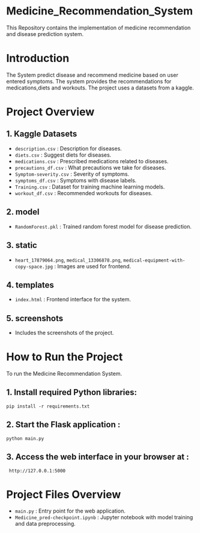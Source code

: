 # Medicine_Recommendation_System
This Repository contains the implementation of medicine recommendation and disease prediction system.
# Introduction
The System predict disease and recommend medicine based on user entered symptoms. The system provides the recommendations for medications,diets and workouts. The project uses a datasets from a kaggle.
# Project Overview
## 1. Kaggle Datasets
- `description.csv` : Description for diseases.
- `diets.csv` : Suggest diets for diseases.
- `medications.csv` : Prescribed medications related to diseases.
- `precautions_df.csv` : What precautions we take for diseases.
- `Symptom-severity.csv` : Severity of symptoms.
- `symptoms_df.csv` : Symptoms with disease labels.
- `Training.csv` : Dataset for training machine learning models.
- `workout_df.csv` : Recommended workouts for diseases.

## 2. model
- `RandomForest.pkl` : Trained random forest model for disease prediction.

## 3. static
- `heart_17879064.png`, `medical_13306878.png`, `medical-equipment-with-copy-space.jpg` : Images are used for frontend.

## 4. templates
- `index.html` : Frontend interface for the system.

## 5. screenshots
- Includes the screenshots of the project.

# How to Run the Project
To run the Medicine Recommendation System.
## 1. Install required Python libraries:
```
pip install -r requirements.txt
```
## 2. Start the Flask application :
```
python main.py
```
## 3. Access the web interface in your browser at :
```
 http://127.0.0.1:5000
```
# Project Files Overview 
- `main.py` : Entry point for the web application.
- `Medicine_pred-checkpoint.ipynb` : Jupyter notebook with model training and data preprocessing.
